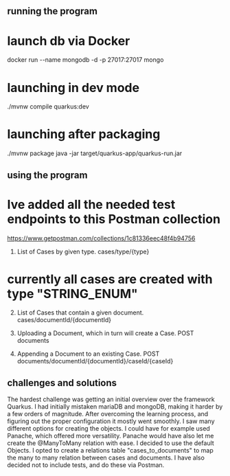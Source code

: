 ## running the program
# launch db via Docker
docker run --name mongodb -d -p 27017:27017 mongo

# launching in dev mode
./mvnw compile quarkus:dev

# launching after packaging
./mvnw package
java -jar target/quarkus-app/quarkus-run.jar

## using the program
# Ive added all the needed test endpoints to this Postman collection
https://www.getpostman.com/collections/1c81336eec48f4b94756

1. List of Cases by given type.
cases/type/{type}
# currently all cases are created with type "STRING_ENUM"

2. List of Cases that contain a given document.
cases/documentId/{documentId}

1. Uploading a Document, which in turn will create a Case.
POST documents

2. Appending a Document to an existing Case.
POST documents/documentId/{documentId}/caseId/{caseId}

## challenges and solutions
The hardest challenge was getting an initial overview over the framework Quarkus.
I had initially mistaken mariaDB and mongoDB, making it harder by a few orders of magnitude.
After overcoming the learning process, and figuring out the proper configuration it mostly went smoothly.
I saw many different options for creating the objects. I could have for example used Panache, which offered more versatility.
Panache would have also let me create the @ManyToMany relation with ease.
I decided to use the default Objects.
I opted to create a relations table "cases_to_documents" to map the many to many relation between cases and documents.
I have also decided not to include tests, and do these via Postman.